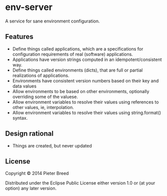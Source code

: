 # env-server

A service for sane environment configuration.

## Features

 - Define things called applications, which are a specifications for configuration requirements of real (software) applications.
 - Applications have version strings computed in an idempotent/consistent way.
 - Define things called environments (dicts), that are full or partial realizations of applications.
 - Environments have consistent version numbers based on their key and data values
 - Allow environments to be based on other environments, optionally overriding some of the valuese.
 - Allow environment variables to resolve their values using references to other values, ie, interpolation.
 - Allow environment variables to resolve their values using string.format() syntax.

## Design rational

 - Things are created, but never updated

## License

Copyright © 2014 Pieter Breed

Distributed under the Eclipse Public License either version 1.0 or (at
your option) any later version.
